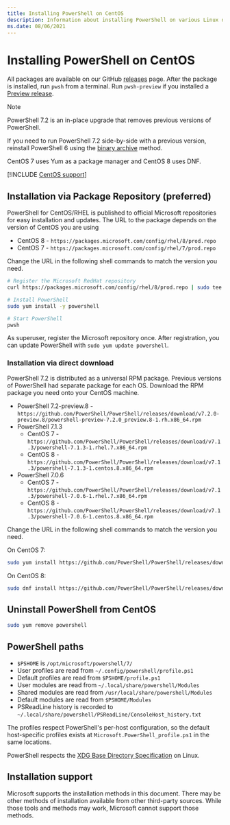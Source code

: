 ```yaml
---
title: Installing PowerShell on CentOS
description: Information about installing PowerShell on various Linux distributions
ms.date: 08/06/2021
---
```

# Installing PowerShell on CentOS

All packages are available on our GitHub [releases][releases] page. After the package is installed,
run `pwsh` from a terminal. Run `pwsh-preview` if you installed a
[Preview release](#installing-preview-releases).

> [!NOTE]
> PowerShell 7.2 is an in-place upgrade that removes previous versions of PowerShell.
>
> If you need to run PowerShell 7.2 side-by-side with a previous version, reinstall PowerShell 6
> using the [binary archive](#binary-archives) method.

CentOS 7 uses Yum as a package manager and CentOS 8 uses DNF.

[!INCLUDE [CentOS support](../../includes/centos-support.md)]

## Installation via Package Repository (preferred)

PowerShell for CentOS/RHEL is published to official Microsoft repositories for easy installation and
updates. The URL to the package depends on the version of CentOS you are using

- CentOS 8 - `https://packages.microsoft.com/config/rhel/8/prod.repo`
- CentOS 7 - `https://packages.microsoft.com/config/rhel/7/prod.repo`

Change the URL in the following shell commands to match the version you need.

```sh
# Register the Microsoft RedHat repository
curl https://packages.microsoft.com/config/rhel/8/prod.repo | sudo tee /etc/yum.repos.d/microsoft.repo

# Install PowerShell
sudo yum install -y powershell

# Start PowerShell
pwsh
```

As superuser, register the Microsoft repository once. After registration, you can update PowerShell
with `sudo yum update powershell`.

### Installation via direct download

PowerShell 7.2 is distributed as a universal RPM package. Previous versions of PowerShell had
separate package for each OS. Download the RPM package you need onto your CentOS machine.

- PowerShell 7.2-preview.8 - `https://github.com/PowerShell/PowerShell/releases/download/v7.2.0-preview.8/powershell-preview-7.2.0_preview.8-1.rh.x86_64.rpm`
- PowerShell 7.1.3
  - CentOS 7 - `https://github.com/PowerShell/PowerShell/releases/download/v7.1.3/powershell-7.1.3-1.rhel.7.x86_64.rpm`
  - CentOS 8 - `https://github.com/PowerShell/PowerShell/releases/download/v7.1.3/powershell-7.1.3-1.centos.8.x86_64.rpm`
- PowerShell 7.0.6
  - CentOS 7 - `https://github.com/PowerShell/PowerShell/releases/download/v7.1.3/powershell-7.0.6-1.rhel.7.x86_64.rpm`
  - CentOS 8 - `https://github.com/PowerShell/PowerShell/releases/download/v7.1.3/powershell-7.0.6-1.centos.8.x86_64.rpm`

Change the URL in the following shell commands to match the version you need.

On CentOS 7:

```sh
sudo yum install https://github.com/PowerShell/PowerShell/releases/download/v7.2.0-preview.8/powershell-preview-7.2.0_preview.8-1.rh.x86_64.rpm
```

On CentOS 8:

```sh
sudo dnf install https://github.com/PowerShell/PowerShell/releases/download/v7.2.0-preview.8/powershell-preview-7.2.0_preview.8-1.rh.x86_64.rpm
```

## Uninstall PowerShell from CentOS

```sh
sudo yum remove powershell
```

## PowerShell paths

- `$PSHOME` is `/opt/microsoft/powershell/7/`
- User profiles are read from `~/.config/powershell/profile.ps1`
- Default profiles are read from `$PSHOME/profile.ps1`
- User modules are read from `~/.local/share/powershell/Modules`
- Shared modules are read from `/usr/local/share/powershell/Modules`
- Default modules are read from `$PSHOME/Modules`
- PSReadLine history is recorded to `~/.local/share/powershell/PSReadLine/ConsoleHost_history.txt`

The profiles respect PowerShell's per-host configuration, so the default host-specific profiles
exists at `Microsoft.PowerShell_profile.ps1` in the same locations.

PowerShell respects the [XDG Base Directory Specification][xdg-bds] on Linux.

## Installation support

Microsoft supports the installation methods in this document. There may be other methods of
installation available from other third-party sources. While those tools and methods may work,
Microsoft cannot support those methods.

<!-- link references -->
[releases]: https://aka.ms/PowerShell-Release?tag=stable
[xdg-bds]: https://specifications.freedesktop.org/basedir-spec/basedir-spec-latest.html
[lifecycle]: ../PowerShell-Support-Lifecycle.md
[eol-centos]: https://www.centos.org/centos-linux-eol/
